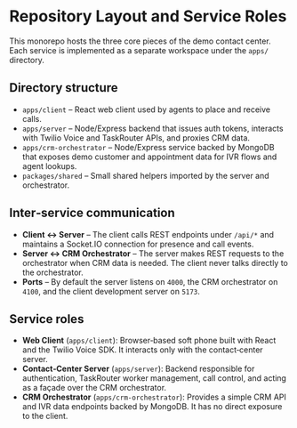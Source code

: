 # Repository Layout and Service Roles

This monorepo hosts the three core pieces of the demo contact center.  Each service is
implemented as a separate workspace under the `apps/` directory.

## Directory structure
- `apps/client` – React web client used by agents to place and receive calls.
- `apps/server` – Node/Express backend that issues auth tokens, interacts with Twilio
  Voice and TaskRouter APIs, and proxies CRM data.
- `apps/crm-orchestrator` – Node/Express service backed by MongoDB that exposes demo
  customer and appointment data for IVR flows and agent lookups.
- `packages/shared` – Small shared helpers imported by the server and orchestrator.

## Inter‑service communication
- **Client ↔ Server** – The client calls REST endpoints under `/api/*` and maintains a
  Socket.IO connection for presence and call events.
- **Server ↔ CRM Orchestrator** – The server makes REST requests to the orchestrator
  when CRM data is needed.  The client never talks directly to the orchestrator.
- **Ports** – By default the server listens on `4000`, the CRM orchestrator on `4100`,
  and the client development server on `5173`.

## Service roles
- **Web Client** (`apps/client`): Browser‑based soft phone built with React and the
  Twilio Voice SDK.  It interacts only with the contact‑center server.
- **Contact‑Center Server** (`apps/server`): Backend responsible for authentication,
  TaskRouter worker management, call control, and acting as a façade over the CRM
  orchestrator.
- **CRM Orchestrator** (`apps/crm-orchestrator`): Provides a simple CRM API and IVR
  data endpoints backed by MongoDB.  It has no direct exposure to the client.

